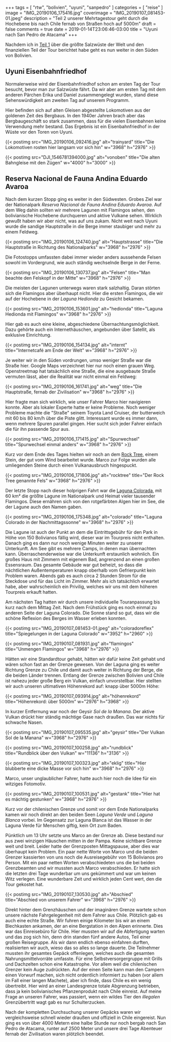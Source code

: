 +++
tags = [
    "rtw",
    "bolivien",
    "uyuni",
    "sanpedro"
    ]
categories = [
    "reise"
]
image = "IMG_20190106_175416.jpg"
coverimage = "IMG_20190107_081453-01.jpeg"
description = "Teil 2 unserer Mehrtagestour geht durch die Hochebene bis nach Chile fernab von Straßen hoch auf 5000m"
draft = false
comments = true
date = 2019-01-14T23:06:46-03:00
title = "Uyuni nach San Pedro de Atacama"
+++

Nachdem ich in [Teil 1](/post/rtw-salar-de-uyuni/) über die größte Salzwüste der Welt und den finanziellen Teil der Tour berichtet habe geht es nun weiter in den Süden von Bolivien.

## Uyuni Eisenbahnfriedhof

Normalerweise wird der Eisenbahnfriedhof schon am ersten Tag der Tour besucht, bevor man zur Salzwüste fährt. Da wir aber am ersten Tag mit dem anderen Pärchen Erika und Daniel zusammengelegt wurden, stand diese Sehenswürdigkeit am zweiten Tag auf unserem Programm.

Hier befinden sich auf alten Gleisen abgestellte Lokomotiven aus der goldenen Zeit des Bergbaus. In den 1940er Jahren brach aber das Bergbaugeschäft so stark zusammen, dass für die vielen Eisenbahnen keine Verwendung mehr bestand. Das Ergebnis ist ein Eisenbahnfriedhof in der Wüste vor den Toren von Uyuni.

{{< postimg src="IMG_20190106_092416.jpg" alt="trainyard" title="Die Lokomotiven rosten hier langsam vor sich hin" w="3968" h="2976" >}}

{{< postimg src="DJI_1546781394000.jpg" alt="vonoben" title="Die alten Bahngleise mit den Zügen" w="4000" h="3000" >}}

## Reserva Nacional de Fauna Andina Eduardo Avaroa

Nach dem kurzen Stopp ging es weiter in den Südwesten. Grobes Ziel war der Nationalpark _Reserva Nacional de Fauna Andina Eduardo Avaroa_. Auf dem Weg dahin sollten wir mehrere Lagunen mit Flamingos sehen, den bolivianische Hochebene durchqueren und aktive Vulkane sehen. Wirklich gewußt haben wir aber nicht, was auf uns zukam. Nicht weit nach Uyuni wurde die sandige Hauptstraße in die Berge immer staubiger und mehr zu einem Feldweg.

{{< postimg src="IMG_20190106_124740.jpg" alt="Hauptstrasse" title="Die Hauptstraße in Richtung des Nationalparks" w="3968" h="2976" >}}

Die Fotostopps umfassten dabei immer wieder anders aussehende Felsen sowohl im Vordergrund, wie auch ständig wechselnde Berge in der Ferne.

{{< postimg src="IMG_20190106_130737.jpg" alt="Felsen" title="Man beachte den Felskopf in der Mitte" w="3968" h="2976" >}}

Die meisten der Lagunen unterwegs waren stark salzhaltig. Daran störten sich die Flamingos aber überhaupt nicht. Hier die ersten Flamingos, die wir auf der Hochebene in der _Laguna Hedionda_ zu Gesicht bekamen.

{{< postimg src="IMG_20190106_153601.jpg" alt="hedionda" title="Laguna Hedionda mit Flamingos" w="3968" h="2976" >}}

Hier gab es auch eine kleine, abgeschiedene Übernachtungsmöglichkeit. Dazu gehörte auch ein Internethäuschen, angebunden über Satellit, als exklusive Einrichtung.

{{< postimg src="IMG_20190106_154134.jpg" alt="internt" title="Internetcafé am Ende der Welt" w="3968" h="2976" >}}

Je weiter wir in den Süden vordrungen, umso weniger Straße war die Straße hier. Google Maps verzeichnet hier nur noch einen grauen Weg. Openstreetmap hat tatsächlich eine Straße, die eine ausgebaute Straße vermuten lässt, aber die Realität war nicht einmal ein Feldweg:

{{< postimg src="IMG_20190106_161741.jpg" alt="weg" title="Die Hauptstraße, fernab der Zivilisation" w="3968" h="2976" >}}

Hier fragte man sich wirklich, wie unser Fahrer Marco hier navigieren konnte. Aber als lokaler Experte hatte er keine Probleme. Noch weniger Probleme machte die "Straße" seinem Toyota Land Cruiser, der butterweich mit 60 bis 80 km/h über die Piste glitt. Interessant wurde es immer dann, wenn mehrere Spuren parallel gingen. Hier sucht sich jeder Fahrer einfach die für ihn passende Spur aus.

{{< postimg src="IMG_20190106_171415.jpg" alt="Spurwechsel" title="Spurwechsel einmal anders" w="3968" h="2976" >}}

Kurz vor dem Ende des Tages hielten wir noch an dem [Rock Tree](https://goo.gl/maps/2JU39skBiBp), einem Stein, der gut vom Wind bearbeitet wurde. Marco zur Folge wurden alle umliegenden Steine durch einen Vulkanausbruch hingespuckt.

{{< postimg src="IMG_20190106_171806.jpg" alt="rocktree" title="Der Rock Tree genannte Fels" w="3968" h="2976" >}}

Der letzte Stopp nach dieser holprigen Fahrt war die [Laguna Colorada](https://goo.gl/maps/eWTPqQkjVT32), mit 60 km² die größte Lagune im Nationalpark und Heimat vieler tausender Flamingos. Diese ernähren sich von den rotgefärbten Algen hier im See, die der Lagune auch den Namen gaben.

{{< postimg src="IMG_20190106_175348.jpg" alt="colorado" title="Laguna Colorado in der Nachmittagssonne" w="3968" h="2976" >}}

Die Lagune ist auch der Punkt an dem die Eintrittsgebühr für den Park in Höhe von 150 Bolivianos fällig wird, dieser war im Tourpreis nicht enthalten. Danach ging es dann nur noch wenige Minuten weiter zu unserer Unterkunft. Am See gibt es mehrere Camps, in denen man übernachten kann. Überraschenderweise war die Unterkunft erstaunlich wohnlich. Ein großes Haus mit Zimmern mit eigenem Bad, angrenzend an einen großen Essensraum. Das gesamte Gebäude war gut beheizt, so dass die nächtlichen Außentemperaturen knapp oberhalb vom Gefrierpunkt kein Problem waren. Abends gab es auch circa 2 Stunden Strom für die Steckdose und für das Licht im Zimmer. Mehr als ich tatsächlich erwartet habe, aber wahrscheinlich ein Privilig, welches wir uns mit dem höheren Tourpreis erkauft hatten.

Am nächsten Tag hatten wir durch unsere individuelle Touranpassung bis kurz nach dem Mittag Zeit. Nach dem Frühstück ging es noch einmal zu anderen Seite der Laguna Colorado. Die Sonne stand so gut, dass wir die schöne Reflexion des Berges im Wasser erleben konnten.

{{< postimg src="IMG_20190107_081453-01.jpeg" alt="coloradoreflex" title="Spiegelungen in der Laguna Colorado" w="3952" h="2960" >}}

{{< postimg src="IMG_20190107_081931.jpg" alt="flamingos" title="Unmengen Flamingos" w="3968" h="2976" >}}

Hätten wir eine Standardtour gehabt, hätten wir dafür keine Zeit gehabt und wären schon fast an der Grenze gewesen. Von der Laguna ging es weiter Richtung Grenze zu Chile und damit auch weiter in Richtung der Berge, die die beiden Länder trennen. Entlang der Grenze zwischen Bolivien und Chile ist nahezu jeder große Berg ein Vulkan, einfach unvorstellbar. Hier stellten wir auch unseren ultimativen Höhenrekord auf: knapp über 5000m Höhe:

{{< postimg src="IMG_20190107_093914.jpg" alt="höhenrekord" title="Höhenrekord: über 5000m" w="2976" h="3968" >}}

In kurzer Entfernung war noch der Geysir _Sol de la Manana_. Der aktive Vulkan drückt hier ständig mächtige Gase nach draußen. Das war nichts für schwache Nasen.

{{< postimg src="IMG_20190107_095535.jpg" alt="geysir" title="Der Vulkan Sol de la Manana" w="3968" h="2976" >}}

{{< postimg src="IMG_20190107_100258.jpg" alt="rundblick" title="Rundblick über den Vulkan" w="11136" h="3136" >}}

{{< postimg src="IMG_20190107_100323.jpg" alt="eklig" title="Hier blubberte eine dicke Masse vor sich hin" w="3968" h="2976" >}}

Marco, unser unglaublicher Fahrer, hatte auch hier noch die Idee für ein witziges Fotomotiv.

{{< postimg src="IMG_20190107_100531.jpg" alt="gestank" title="Hier hat es mächtig gestunken" w="3968" h="2976" >}}

Kurz vor der chilenischen Grenze und somit vor dem Ende Nationalparks kamen wir noch direkt an den beiden Seen _Laguna Verde_ und _Laguna Blanca_ vorbei. Im Gegensatz zur Laguna Blanca ist das Wasser in der Laguna Verde für Menschen giftig, kein Ort zum Baden.

Pünktlich um 13 Uhr setzte uns Marco an der Grenze ab. Diese bestand nur aus zwei winzigen Häuschen mitten in der Pampa. Keine sichtbare Grenze weit und breit. Leider hatte der Grenzposten Mittagspause, aber dies war überhaupt kein Problem. Ein paar nette Worte von Marco und die beiden Grenzer kassierten von uns noch die Ausreisegebühr von 15 Bolivianos pro Person. Mit ein paar netten Worten verabschiedeten uns die bei beiden Grenzbeamten und wir mussten auch Marco verabschieden. Er hatte sich die letzten drei Tage wunderbar um uns gekümmert und war um keinen Witz verlegen. Eine wunderbare Zeit und wirklich jeden Cent wert, den die Tour gekostet hat.

{{< postimg src="IMG_20190107_130530.jpg" alt="Abschied" title="Abschied von unserem Fahrer" w="3968" h="2976" >}}

Direkt hinter dem Grenzhäuschen und der imaginären Grenze wartete schon unsere nächste Fahrgelegenheit mit dem Fahrer aus Chile. Plötzlich gab es auch eine echte Straße. Wir fuhren einige Kilometer bis wir an einem Blechkasten ankamen, der an eine Bergstation in den Alpen erinnerte. Dies war das Einreisebüro für Chile. Hier mussten wir auf die Abfertigung warten und das zog sich hin, denn drin standen fünf andere Autos, Teil einer großen Reisegruppe. Als wir dann endlich ebenso einfahren durften, realisierten wir auch, wieso das so alles so lange dauerte. Die Teilnehmer mussten ihr gesamtes Gepäck offenlegen, welches auch die gesamten Nahrungsmittelvorräte umfasste. Für eine Selbstversorgergruppe mit Grills und Dachzelten schon eine Katastrophe. Vor allem weil die chilenischen Grenzer kein Auge zudrückten. Auf der einen Seite kann man den Campern einen Vorwurf machen, sich nicht ordentlich informiert zu haben (vor allem im Fall einer langen Machete), aber ich finde, dass Chile es ein wenig übertreibt. Hier wird an einer Landesgrenze totale Abgrenzung betrieben, dass ja kein bolivianisches Pflanzenprodukt nach Chile einreist. Auf meine Frage an unseren Fahrer, was passiert, wenn ein wildes Tier den _illegalen_ Grenzübertritt wagt gab es nur Schulterzucken.

Nach der kompletten Durchsuchung unserer Gepäcks waren wir vergleichsweise schnell wieder draußen und offiziell in Chile eingereist. Nun ging es von über 4000 Metern eine halbe Stunde nur noch bergab nach San Pedro de Atacama, runter auf 2500 Meter und unsere drei Tage Abenteuer fernab der Zivilisation waren plötzlich beendet.